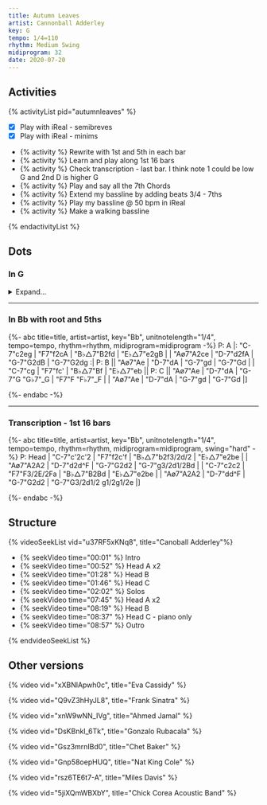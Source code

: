 ```yaml
---
title: Autumn Leaves
artist: Cannonball Adderley
key: G
tempo: 1/4=110
rhythm: Medium Swing
midiprogram: 32
date: 2020-07-20
---
```


## Activities

{% activityList pid="autumnleaves" %}

- [x] Play with iReal - semibreves
- [x] Play with iReal - minims
- {% activity %} Rewrite with 1st and 5th in each bar
- {% activity %} Learn and play along 1st 16 bars
- {% activity %} Check transcription - last bar. I think note 1 could be low G and 2nd D is higher G
- {% activity %} Play and say all the 7th Chords
- {% activity %} Extend my bassline by adding beats 3/4 - 7ths
- {% activity %} Play my bassline @ 50 bpm in iReal
- {% activity %} Make a walking bassline

{% endactivityList %}

## Dots

### In G

<details>
<summary>Expand...</summary>
<!-- prettier-ignore -->
{%- abc title=title, artist=artist, key=key,unitnotelength=1, tempo=tempo, rhythm=rhythm,  midiprogram=midiprogram -%}
P: A
|: "A-7"A | "D7"d | "G△7"G | "C△7"c |
| "F♯ø7"F | "B-7"B | "E-7"E | "E-7"E :|
P: B
|| "F♯ø7"F | "B-7"B | "E-7"E | "E-7"E |
| "A-7"A | "D7"d | "G△7"G | "C△7"c ||
P: C
|| "F♯ø7"F | "B-7"B | "E-7"E/2 "E♭7"_E/2 | "D7"D/2 "D♭7"_D/2 |
| "F♯ø7"F | "B-7"B | "E-7"E | "E-7"E |]

{%- endabc -%}

</details>

---

### In Bb with root and 5ths

<!-- prettier-ignore -->
{%- abc title=title, artist=artist, key="Bb", unitnotelength="1/4", tempo=tempo, rhythm=rhythm,  midiprogram=midiprogram -%}
P: A
|: "C-7"c2eg | "F7"f2cA | "B♭△7"B2fd | "E♭△7"e2gB |
| "Aø7"A2ce | "D-7"d2fA | "G-7"G2dB | "G-7"G2dg :|
P: B
|| "Aø7"Ae | "D-7"dA | "G-7"gd | "G-7"Gd |
| "C-7"cg | "F7"fc' | "B♭△7"Bf | "E♭△7"eb ||
P: C
|| "Aø7"Ae | "D-7"dA | "G-7"G "G♭7"_G | "F7"F "F♭7"_F |
| "Aø7"Ae | "D-7"dA | "G-7"gd | "G-7"Gd |]

{%- endabc -%}

---

### Transcription - 1st 16 bars

<!-- prettier-ignore -->
{%- abc title=title, artist=artist, key="Bb", unitnotelength="1/4", tempo=tempo, rhythm=rhythm,  midiprogram=midiprogram, swing="hard" -%}
P: Head
| "C-7"c'2c'2 | "F7"f2c'f | "B♭△7"b2f3/2d/2 | "E♭△7"e2be |
| "Aø7"A2A2 | "D-7"d2d^F | "G-7"G2d2 | "G-7"g3/2d1/2Bd |
| "C-7"c2c2 | "F7"F3/2E/2Fa | "B♭△7"B2Bd | "E♭△7"e2be |
| "Aø7"A2A2 | "D-7"dd^F | "G-7"G2d2 | "G-7"G3/2d1/2 g1/2g1/2e |]

{%- endabc -%}

## Structure

{% videoSeekList vid="u37RF5xKNq8", title="Canoball Adderley"%}

- {% seekVideo time="00:01" %} Intro
- {% seekVideo time="00:52" %} Head A x2
- {% seekVideo time="01:28" %} Head B
- {% seekVideo time="01:46" %} Head C
- {% seekVideo time="02:02" %} Solos
- {% seekVideo time="07:45" %} Head A x2
- {% seekVideo time="08:19" %} Head B
- {% seekVideo time="08:37" %} Head C - piano only
- {% seekVideo time="08:57" %} Outro

{% endvideoSeekList %}

## Other versions

{% video vid="xXBNlApwh0c", title="Eva Cassidy" %}

{% video vid="Q9vZ3hHyJL8", title="Frank Sinatra" %}

{% video vid="xnW9wNN_IVg", title="Ahmed Jamal" %}

{% video vid="DsKBnkI_6Tk", title="Gonzalo Rubacala" %}

{% video vid="Gsz3mrnIBd0", title="Chet Baker" %}

{% video vid="Gnp58oepHUQ", title="Nat King Cole" %}

{% video vid="rsz6TE6t7-A", title="Miles Davis" %}

{% video vid="5jiXQmWBXbY", title="Chick Corea Acoustic Band" %}
